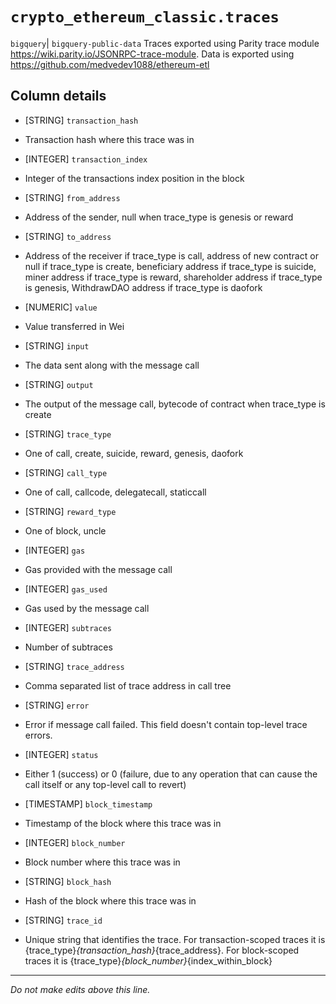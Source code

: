 # `crypto_ethereum_classic.traces`
`bigquery`| `bigquery-public-data`
Traces exported using Parity trace module https://wiki.parity.io/JSONRPC-trace-module.
Data is exported using https://github.com/medvedev1088/ethereum-etl


## Column details
* [STRING]    `transaction_hash`
 - Transaction hash where this trace was in
* [INTEGER]   `transaction_index`
 - Integer of the transactions index position in the block
* [STRING]    `from_address`
 - Address of the sender, null when trace_type is genesis or reward
* [STRING]    `to_address`
 - Address of the receiver if trace_type is call, address of new contract or null if trace_type is create, beneficiary address if trace_type is suicide, miner address if trace_type is reward, shareholder address if trace_type is genesis, WithdrawDAO address if trace_type is daofork
* [NUMERIC]   `value`
 - Value transferred in Wei
* [STRING]    `input`
 - The data sent along with the message call
* [STRING]    `output`
 - The output of the message call, bytecode of contract when trace_type is create
* [STRING]    `trace_type`
 - One of call, create, suicide, reward, genesis, daofork
* [STRING]    `call_type`
 - One of call, callcode, delegatecall, staticcall
* [STRING]    `reward_type`
 - One of block, uncle
* [INTEGER]   `gas`
 - Gas provided with the message call
* [INTEGER]   `gas_used`
 - Gas used by the message call
* [INTEGER]   `subtraces`
 - Number of subtraces
* [STRING]    `trace_address`
 - Comma separated list of trace address in call tree
* [STRING]    `error`
 - Error if message call failed. This field doesn't contain top-level trace errors.
* [INTEGER]   `status`
 - Either 1 (success) or 0 (failure, due to any operation that can cause the call itself or any top-level call to revert)
* [TIMESTAMP] `block_timestamp`
 - Timestamp of the block where this trace was in
* [INTEGER]   `block_number`
 - Block number where this trace was in
* [STRING]    `block_hash`
 - Hash of the block where this trace was in
* [STRING]    `trace_id`
 - Unique string that identifies the trace. For transaction-scoped traces it is {trace_type}_{transaction_hash}_{trace_address}. For block-scoped traces it is {trace_type}_{block_number}_{index_within_block}

-------------------------------------------------------------------------------
*Do not make edits above this line.*

